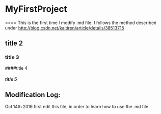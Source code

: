 # MyFirstProject
====
This is the first time I modify .md file. 
I follows the method described under
http://blog.csdn.net/kaitiren/article/details/38513715

## title 2
### title 3
####title 4
##### title 5

Modification Log:
----
Oct.14th 2016  first edit this file, in order to learn how to use the .md file
